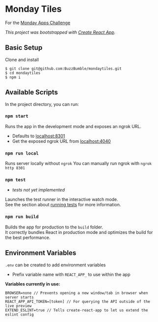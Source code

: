 # Monday Tiles
For the [Monday Apps Challenge ](https://mondayappsteams.devpost.com/ "Monday Apps Challenge ")

*This project was bootstrapped with [Create React App](https://github.com/facebook/create-react-app).*

## Basic Setup
Clone and install
```
$ git clone git@github.com:BuzzBumble/mondaytiles.git
$ cd mondaytiles
$ npm i
```

## Available Scripts

In the project directory, you can run:

### `npm start`

Runs the app in the development mode and exposes an ngrok URL.
* Defaults to [localhost:8301](http://localhost:8301 "localhost:8301")
* Get the exposed ngrok URL from [localhost:4040](http://localhost:4040 "localhost:4040")

### `npm run local`

Runs server locally without `ngrok`
You can manually run ngrok with `ngrok http 8301`

### `npm test`
* *tests not yet implemented*

Launches the test runner in the interactive watch mode.\
See the section about [running tests](https://facebook.github.io/create-react-app/docs/running-tests) for more information.

### `npm run build`

Builds the app for production to the `build` folder.\
It correctly bundles React in production mode and optimizes the build for the best performance.

## Environment Variables
`.env` can be created to add environment variables
* Prefix variable name with `REACT_APP_` to use within the app

**Variables currently in use:**
```
BROWSER=none // Prevents opening a new window/tab in browser when server starts
REACT_APP_API_TOKEN=[token] // For querying the API outside of the live preview
EXTEND_ESLINT=true // Tells create-react-app to let us extend the eslint config
```
